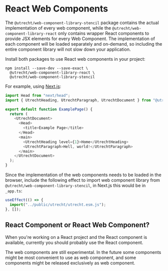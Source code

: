 <!-- @license CC0-1.0 -->

# React Web Components

The `@utrecht/web-component-library-stencil` package contains the actual implementation of every web component, while the `@utrecht/web-component-library-react` only contains wrapper React components to provide JSX elements for every Web Component. The implementation of each component will be loaded separately and on-demand, so including the entire component library will not slow down your application.

Install both packages to use React web components in your project:

```shell
npm install --save-dev --save-exact \
  @utrecht/web-component-library-react \
  @utrecht/web-component-library-stencil
```

For example, using [Next.js](https://nextjs.org):

```js
import Head from "next/head";
import { UtrechtHeading, UtrechtParagraph, UtrechtDocument } from "@utrecht/component-library-react";

export default function ExamplePage() {
  return (
    <UtrechtDocument>
      <Head>
        <title>Example Page</title>
      </Head>
      <main>
        <UtrechtHeading level={1}>Home</UtrechtHeading>
        <UtrechtParagraph>Hell, world!</UtrechtParagraph>
      </main>
    </UtrechtDocument>
  );
}
```

Since the implementation of the web components needs to be loaded in the browser, include the following effect to import web component library from `@utrecht/web-component-library-stencil`, in Next.js this would be in `_app.ts`:

```js
useEffect(() => {
  import("../public/utrecht/utrecht.esm.js");
}, []);
```

## React Component or React Web Component?

When you're working on a React project and the React component is available, currently you should probably use the React component.

The web components are still experimental. In the future some components might be most convenient to use as web component, and some components might be released exclusively as web component.
